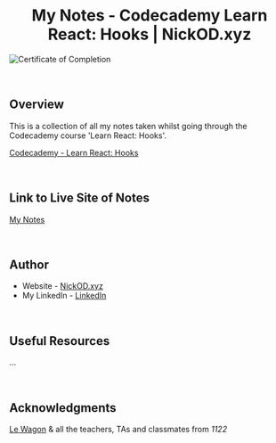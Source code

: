 <h1 align="center">My Notes - Codecademy Learn React: Hooks | NickOD.xyz</h1>

![Certificate of Completion]()

<br>

## Overview

This is a collection of all my notes taken whilst going through the Codecademy course 'Learn React: Hooks'.

[Codecademy - Learn React: Hooks](https://www.codecademy.com/learn/learn-react-hooks)

<br>

## Link to Live Site of Notes

[My Notes]()

<br>

## Author

- Website - [NickOD.xyz](http://www.NickOD.xyz)
- My LinkedIn - [LinkedIn](https://www.linkedin.com/in/nick-odonoghue/)

<br>

## Useful Resources

...

<br>

## Acknowledgments

[Le Wagon](https://www.lewagon.com/) & all the teachers, TAs and classmates from <em>1122</em>
